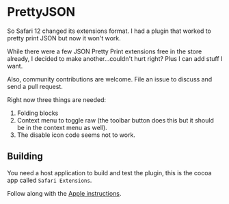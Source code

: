 # PrettyJSON

So Safari 12 changed its extensions format. I had a plugin that worked to pretty print JSON but now it won't work.

While there were a few JSON Pretty Print extensions free in the store already, I decided to make another...couldn't hurt right?  Plus I can add stuff I want.

Also, community contributions are welcome. File an issue to discuss and send a pull request. 

Right now three things are needed:
1. Folding blocks
2. Context menu to toggle raw (the toolbar button does this but it should be in the context menu as well).
3. The disable icon code seems not to work.

## Building

You need a host application to build and test the plugin, this is the cocoa app called `Safari Extensions`. 

Follow along with the [Apple instructions](https://developer.apple.com/documentation/safariservices/safari_app_extensions/building_a_safari_app_extension). 
